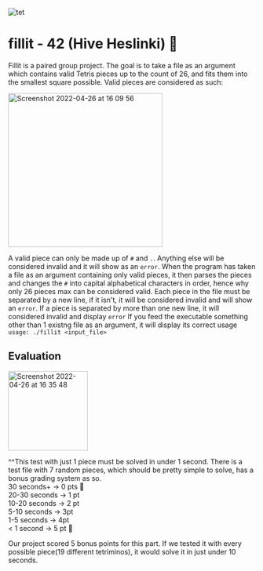 ![tet](https://user-images.githubusercontent.com/86073849/165313509-806217a3-5518-403e-b5db-1257f00f2363.jpeg)  
  

# fillit - 42 (Hive Heslinki) 🧩
Fillit is a paired group project. The goal is to take a file as an argument which contains valid Tetris pieces up to the count of 26, and fits them into the smallest square possible. Valid pieces are considered as such:  

<img width="314" alt="Screenshot 2022-04-26 at 16 09 56" src="https://user-images.githubusercontent.com/86073849/165307710-7249ec80-f406-4d1a-88dd-83173fd5f167.png">  

A valid piece can only be made up of `#` and `.`. Anything else will be considered invalid and it will show as an `error`. When the program has taken a file as an argument containing only valid pieces, it then parses the pieces and changes the `#` into capital alphabetical characters in order, hence why only 26 pieces max can be considered valid. Each piece in the file must be separated by a new line, if it isn't, it will be considered invalid and will show an `error`. If a piece is separated by more than one new line, it will considered invalid and display `error` If you feed the executable something other than 1 existng file as an argument, it will display its correct usage `usage: ./fillit <input_file>`

## Evaluation

<img width="162" alt="Screenshot 2022-04-26 at 16 35 48" src="https://user-images.githubusercontent.com/86073849/165312318-0925c067-e196-47d6-a365-f14a821f18e2.png">  

^^This test with just 1 piece must be solved in under 1 second. There is a test file with 7 random pieces, which should be pretty simple to solve, has a bonus grading system as so.  
30 seconds+ -> 0 pts 🐢  
20-30 seconds -> 1 pt  
10-20 seconds -> 2 pt  
5-10 seconds -> 3pt  
1-5 seconds -> 4pt  
< 1 second -> 5 pt 🚀  

Our project scored 5 bonus points for this part. If we tested it with every possible piece(19 different tetriminos), it would solve it in just under 10 seconds.



